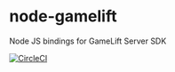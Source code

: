# node-gamelift

Node JS bindings for GameLift Server SDK

[![CircleCI](https://circleci.com/gh/marchinram/node-gamelift.svg?style=svg&circle-token=c7ca774f368816003a6831baa0e361c517957b00)](https://circleci.com/gh/marchinram/node-gamelift)
